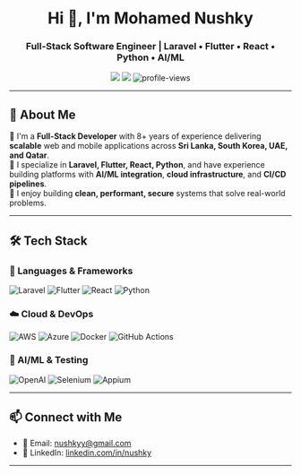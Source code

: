 <h1 align="center">Hi 👋, I'm Mohamed Nushky</h1>
<h3 align="center">Full-Stack Software Engineer | Laravel • Flutter • React • Python • AI/ML</h3>

<p align="center">
  <a href="mailto:nushkyy@gmail.com"><img src="https://img.shields.io/badge/email-nushkyy@gmail.com-blue?style=flat&logo=gmail"></a>
  <a href="https://linkedin.com/in/nushky" target="_blank"><img src="https://img.shields.io/badge/linkedin-nushky-blue?style=flat&logo=linkedin"></a>
  <img src="https://komarev.com/ghpvc/?username=nnushky&label=Profile%20views&color=blue" alt="profile-views" />
</p>

---

## 🚀 About Me

🔹 I'm a **Full-Stack Developer** with 8+ years of experience delivering **scalable** web and mobile applications across **Sri Lanka, South Korea, UAE, and Qatar**.  
🔹 I specialize in **Laravel, Flutter, React, Python**, and have experience building platforms with **AI/ML integration**, **cloud infrastructure**, and **CI/CD pipelines**.  
🔹 I enjoy building **clean, performant, secure** systems that solve real-world problems.

---

## 🛠️ Tech Stack

### 🔧 Languages & Frameworks
![Laravel](https://img.shields.io/badge/Laravel-F55247?style=for-the-badge&logo=laravel&logoColor=white)
![Flutter](https://img.shields.io/badge/Flutter-02569B?style=for-the-badge&logo=flutter&logoColor=white)
![React](https://img.shields.io/badge/React-20232A?style=for-the-badge&logo=react&logoColor=61DAFB)
![Python](https://img.shields.io/badge/Python-3776AB?style=for-the-badge&logo=python&logoColor=white)

### ☁️ Cloud & DevOps
![AWS](https://img.shields.io/badge/AWS-FF9900?style=for-the-badge&logo=amazonaws&logoColor=white)
![Azure](https://img.shields.io/badge/Azure-0078D4?style=for-the-badge&logo=microsoftazure&logoColor=white)
![Docker](https://img.shields.io/badge/Docker-2496ED?style=for-the-badge&logo=docker&logoColor=white)
![GitHub Actions](https://img.shields.io/badge/GitHub%20Actions-2088FF?style=for-the-badge&logo=githubactions&logoColor=white)

### 🧠 AI/ML & Testing
![OpenAI](https://img.shields.io/badge/OpenAI-412991?style=for-the-badge&logo=openai&logoColor=white)
![Selenium](https://img.shields.io/badge/Selenium-43B02A?style=for-the-badge&logo=selenium&logoColor=white)
![Appium](https://img.shields.io/badge/Appium-00BFFF?style=for-the-badge&logo=appium&logoColor=white)

---

## 📫 Connect with Me

- 📧 Email: [nushkyy@gmail.com](mailto:nushkyy@gmail.com)  
- 💼 LinkedIn: [linkedin.com/in/nushky](https://linkedin.com/in/nushky)  

---
